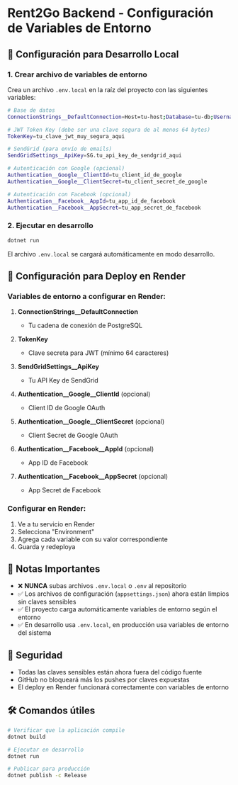 ﻿# Rent2Go Backend - Configuración de Variables de Entorno

## 🔧 Configuración para Desarrollo Local

### 1. Crear archivo de variables de entorno
Crea un archivo `.env.local` en la raíz del proyecto con las siguientes variables:

```bash
# Base de datos
ConnectionStrings__DefaultConnection=Host=tu-host;Database=tu-db;Username=tu-usuario;Password=tu-password;SSL Mode=Require;Trust Server Certificate=true

# JWT Token Key (debe ser una clave segura de al menos 64 bytes)
TokenKey=tu_clave_jwt_muy_segura_aqui

# SendGrid (para envío de emails)
SendGridSettings__ApiKey=SG.tu_api_key_de_sendgrid_aqui

# Autenticación con Google (opcional)
Authentication__Google__ClientId=tu_client_id_de_google
Authentication__Google__ClientSecret=tu_client_secret_de_google

# Autenticación con Facebook (opcional)
Authentication__Facebook__AppId=tu_app_id_de_facebook
Authentication__Facebook__AppSecret=tu_app_secret_de_facebook
```

### 2. Ejecutar en desarrollo
```bash
dotnet run
```

El archivo `.env.local` se cargará automáticamente en modo desarrollo.

## 🚀 Configuración para Deploy en Render

### Variables de entorno a configurar en Render:

1. **ConnectionStrings__DefaultConnection**
   - Tu cadena de conexión de PostgreSQL

2. **TokenKey**
   - Clave secreta para JWT (mínimo 64 caracteres)

3. **SendGridSettings__ApiKey**
   - Tu API Key de SendGrid

4. **Authentication__Google__ClientId** (opcional)
   - Client ID de Google OAuth

5. **Authentication__Google__ClientSecret** (opcional)
   - Client Secret de Google OAuth

6. **Authentication__Facebook__AppId** (opcional)
   - App ID de Facebook

7. **Authentication__Facebook__AppSecret** (opcional)
   - App Secret de Facebook

### Configurar en Render:
1. Ve a tu servicio en Render
2. Selecciona "Environment"
3. Agrega cada variable con su valor correspondiente
4. Guarda y redeploya

## 📝 Notas Importantes

- ❌ **NUNCA** subas archivos `.env.local` o `.env` al repositorio
- ✅ Los archivos de configuración (`appsettings.json`) ahora están limpios sin claves sensibles
- ✅ El proyecto carga automáticamente variables de entorno según el entorno
- ✅ En desarrollo usa `.env.local`, en producción usa variables de entorno del sistema

## 🔐 Seguridad

- Todas las claves sensibles están ahora fuera del código fuente
- GitHub no bloqueará más los pushes por claves expuestas
- El deploy en Render funcionará correctamente con variables de entorno

## 🛠️ Comandos útiles

```bash
# Verificar que la aplicación compile
dotnet build

# Ejecutar en desarrollo
dotnet run

# Publicar para producción
dotnet publish -c Release
```
